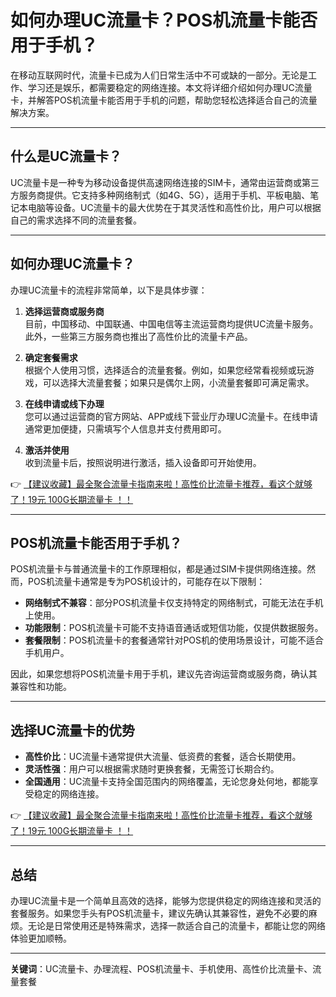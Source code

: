 # 如何办理UC流量卡？POS机流量卡能否用于手机？

在移动互联网时代，流量卡已成为人们日常生活中不可或缺的一部分。无论是工作、学习还是娱乐，都需要稳定的网络连接。本文将详细介绍如何办理UC流量卡，并解答POS机流量卡能否用于手机的问题，帮助您轻松选择适合自己的流量解决方案。

---

## 什么是UC流量卡？

UC流量卡是一种专为移动设备提供高速网络连接的SIM卡，通常由运营商或第三方服务商提供。它支持多种网络制式（如4G、5G），适用于手机、平板电脑、笔记本电脑等设备。UC流量卡的最大优势在于其灵活性和高性价比，用户可以根据自己的需求选择不同的流量套餐。

---

## 如何办理UC流量卡？

办理UC流量卡的流程非常简单，以下是具体步骤：

1. **选择运营商或服务商**  
   目前，中国移动、中国联通、中国电信等主流运营商均提供UC流量卡服务。此外，一些第三方服务商也推出了高性价比的流量卡产品。

2. **确定套餐需求**  
   根据个人使用习惯，选择适合的流量套餐。例如，如果您经常看视频或玩游戏，可以选择大流量套餐；如果只是偶尔上网，小流量套餐即可满足需求。

3. **在线申请或线下办理**  
   您可以通过运营商的官方网站、APP或线下营业厅办理UC流量卡。在线申请通常更加便捷，只需填写个人信息并支付费用即可。

4. **激活并使用**  
   收到流量卡后，按照说明进行激活，插入设备即可开始使用。

👉 [【建议收藏】最全聚合流量卡指南来啦！高性价比流量卡推荐，看这个就够了！19元 100G长期流量卡 ！！](https://bit.ly/Liuliangka)

---

## POS机流量卡能否用于手机？

POS机流量卡与普通流量卡的工作原理相似，都是通过SIM卡提供网络连接。然而，POS机流量卡通常是专为POS机设计的，可能存在以下限制：

- **网络制式不兼容**：部分POS机流量卡仅支持特定的网络制式，可能无法在手机上使用。
- **功能限制**：POS机流量卡可能不支持语音通话或短信功能，仅提供数据服务。
- **套餐限制**：POS机流量卡的套餐通常针对POS机的使用场景设计，可能不适合手机用户。

因此，如果您想将POS机流量卡用于手机，建议先咨询运营商或服务商，确认其兼容性和功能。

---

## 选择UC流量卡的优势

- **高性价比**：UC流量卡通常提供大流量、低资费的套餐，适合长期使用。
- **灵活性强**：用户可以根据需求随时更换套餐，无需签订长期合约。
- **全国通用**：UC流量卡支持全国范围内的网络覆盖，无论您身处何地，都能享受稳定的网络连接。

👉 [【建议收藏】最全聚合流量卡指南来啦！高性价比流量卡推荐，看这个就够了！19元 100G长期流量卡 ！！](https://bit.ly/Liuliangka)

---

## 总结

办理UC流量卡是一个简单且高效的选择，能够为您提供稳定的网络连接和灵活的套餐服务。如果您手头有POS机流量卡，建议先确认其兼容性，避免不必要的麻烦。无论是日常使用还是特殊需求，选择一款适合自己的流量卡，都能让您的网络体验更加顺畅。

---

**关键词**：UC流量卡、办理流程、POS机流量卡、手机使用、高性价比流量卡、流量套餐